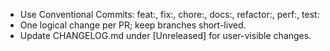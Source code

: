 ﻿- Use Conventional Commits: feat:, fix:, chore:, docs:, refactor:, perf:, test:
- One logical change per PR; keep branches short-lived.
- Update CHANGELOG.md under [Unreleased] for user-visible changes.
